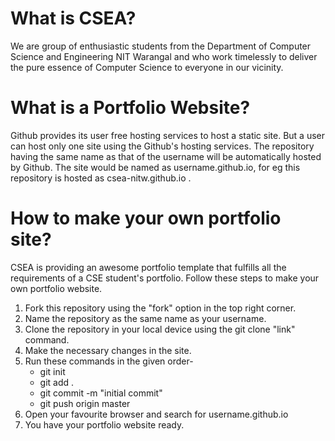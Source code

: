 # What is CSEA?
We are group of enthusiastic students from the Department of Computer Science and Engineering NIT Warangal and who work timelessly to deliver the pure essence of Computer Science to everyone in our vicinity.

# What is a Portfolio Website?
Github provides its user free hosting services to host a static site. But a user can host only one site using the Github's hosting services. The repository having the same name as that of the username will be automatically hosted by Github. The site would be named as username.github.io, for eg this repository is hosted as csea-nitw.github.io .

# How to make your own portfolio site?
CSEA is providing an awesome portfolio template that fulfills all the requirements of a CSE student's portfolio. Follow these steps to make your own portfolio website.
1. Fork this repository using the "fork" option in the top right corner.
2. Name the repository as the same name as your username.
3. Clone the repository in your local device using the git clone "link" command.
4. Make the necessary changes in the site.
5. Run these commands in the given order-
   - git init
   - git add .
   - git commit -m "initial commit"
   - git push origin master
6. Open your favourite browser and search for username.github.io
7. You have your portfolio website ready.
